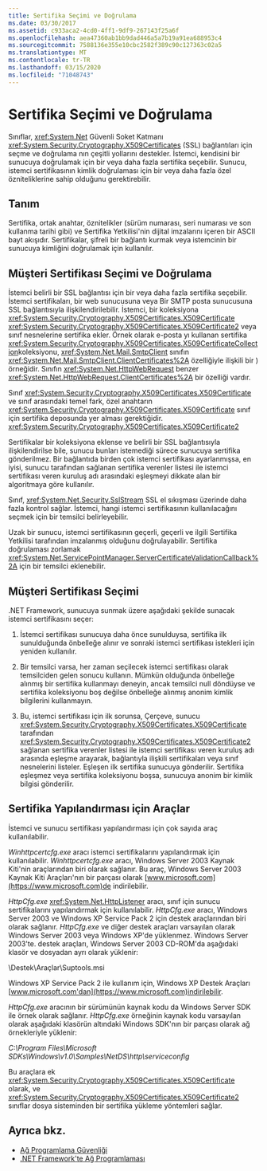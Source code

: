 ```yaml
---
title: Sertifika Seçimi ve Doğrulama
ms.date: 03/30/2017
ms.assetid: c933aca2-4cd0-4ff1-9df9-267143f25a6f
ms.openlocfilehash: aea47360ab1bb9dad446a5a7b19a91ea688953c4
ms.sourcegitcommit: 7588136e355e10cbc2582f389c90c127363c02a5
ms.translationtype: MT
ms.contentlocale: tr-TR
ms.lasthandoff: 03/15/2020
ms.locfileid: "71048743"
---
```

# <a name="certificate-selection-and-validation"></a>Sertifika Seçimi ve Doğrulama
Sınıflar, <xref:System.Net> Güvenli Soket Katmanı <xref:System.Security.Cryptography.X509Certificates> (SSL) bağlantıları için seçme ve doğrulama nın çeşitli yollarını destekler. İstemci, kendisini bir sunucuya doğrulamak için bir veya daha fazla sertifika seçebilir. Sunucu, istemci sertifikasının kimlik doğrulaması için bir veya daha fazla özel özniteliklerine sahip olduğunu gerektirebilir.  
  
## <a name="definition"></a>Tanım  
 Sertifika, ortak anahtar, öznitelikler (sürüm numarası, seri numarası ve son kullanma tarihi gibi) ve Sertifika Yetkilisi'nin dijital imzalarını içeren bir ASCII bayt akışıdır. Sertifikalar, şifreli bir bağlantı kurmak veya istemcinin bir sunucuya kimliğini doğrulamak için kullanılır.  
  
## <a name="client-certificate-selection-and-validation"></a>Müşteri Sertifikası Seçimi ve Doğrulama  
 İstemci belirli bir SSL bağlantısı için bir veya daha fazla sertifika seçebilir. İstemci sertifikaları, bir web sunucusuna veya Bir SMTP posta sunucusuna SSL bağlantısıyla ilişkilendirilebilir. İstemci, bir koleksiyona <xref:System.Security.Cryptography.X509Certificates.X509Certificate> <xref:System.Security.Cryptography.X509Certificates.X509Certificate2> veya sınıf nesnelerine sertifika ekler. Örnek olarak e-posta yı kullanan sertifika <xref:System.Security.Cryptography.X509Certificates.X509CertificateCollection>koleksiyonu, <xref:System.Net.Mail.SmtpClient> sınıfın <xref:System.Net.Mail.SmtpClient.ClientCertificates%2A> özelliğiyle ilişkili bir ) örneğidir. Sınıfın <xref:System.Net.HttpWebRequest> benzer <xref:System.Net.HttpWebRequest.ClientCertificates%2A> bir özelliği vardır.  
  
 Sınıf <xref:System.Security.Cryptography.X509Certificates.X509Certificate> ve sınıf arasındaki temel fark, özel anahtarın <xref:System.Security.Cryptography.X509Certificates.X509Certificate> sınıf için sertifika deposunda yer alması gerektiğidir. <xref:System.Security.Cryptography.X509Certificates.X509Certificate2>  
  
 Sertifikalar bir koleksiyona eklense ve belirli bir SSL bağlantısıyla ilişkilendirilse bile, sunucu bunları istemediği sürece sunucuya sertifika gönderilmez. Bir bağlantıda birden çok istemci sertifikası ayarlanmışsa, en iyisi, sunucu tarafından sağlanan sertifika verenler listesi ile istemci sertifikası veren kuruluş adı arasındaki eşleşmeyi dikkate alan bir algoritmaya göre kullanılır.  
  
 Sınıf, <xref:System.Net.Security.SslStream> SSL el sıkışması üzerinde daha fazla kontrol sağlar. İstemci, hangi istemci sertifikasının kullanılacağını seçmek için bir temsilci belirleyebilir.  
  
 Uzak bir sunucu, istemci sertifikasının geçerli, geçerli ve ilgili Sertifika Yetkilisi tarafından imzalanmış olduğunu doğrulayabilir. Sertifika doğrulaması zorlamak <xref:System.Net.ServicePointManager.ServerCertificateValidationCallback%2A> için bir temsilci eklenebilir.  
  
## <a name="client-certificate-selection"></a>Müşteri Sertifikası Seçimi  
 .NET Framework, sunucuya sunmak üzere aşağıdaki şekilde sunacak istemci sertifikasını seçer:  
  
1. İstemci sertifikası sunucuya daha önce sunulduysa, sertifika ilk sunulduğunda önbelleğe alınır ve sonraki istemci sertifikası istekleri için yeniden kullanılır.  
  
2. Bir temsilci varsa, her zaman seçilecek istemci sertifikası olarak temsilciden gelen sonucu kullanın. Mümkün olduğunda önbelleğe alınmış bir sertifika kullanmayı deneyin, ancak temsilci null döndüyse ve sertifika koleksiyonu boş değilse önbelleğe alınmış anonim kimlik bilgilerini kullanmayın.  
  
3. Bu, istemci sertifikası için ilk sorunsa, Çerçeve, sunucu <xref:System.Security.Cryptography.X509Certificates.X509Certificate> tarafından <xref:System.Security.Cryptography.X509Certificates.X509Certificate2> sağlanan sertifika verenler listesi ile istemci sertifikası veren kuruluş adı arasında eşleşme arayarak, bağlantıyla ilişkili sertifikaları veya sınıf nesnelerini listeler. Eşleşen ilk sertifika sunucuya gönderilir. Sertifika eşleşmez veya sertifika koleksiyonu boşsa, sunucuya anonim bir kimlik bilgisi gönderilir.  
  
## <a name="tools-for-certificate-configuration"></a>Sertifika Yapılandırması için Araçlar  
 İstemci ve sunucu sertifikası yapılandırması için çok sayıda araç kullanılabilir.  
  
 *Winhttpcertcfg.exe* aracı istemci sertifikalarını yapılandırmak için kullanılabilir. *Winhttpcertcfg.exe* aracı, Windows Server 2003 Kaynak Kiti'nin araçlarından biri olarak sağlanır. Bu araç, Windows Server 2003 Kaynak Kiti Araçları'nın bir parçası olarak [www.microsoft.com](https://www.microsoft.com)de indirilebilir.  
  
*HttpCfg.exe* <xref:System.Net.HttpListener> aracı, sınıf için sunucu sertifikalarını yapılandırmak için kullanılabilir. *HttpCfg.exe* aracı, Windows Server 2003 ve Windows XP Service Pack 2 için destek araçlarından biri olarak sağlanır. *HttpCfg.exe* ve diğer destek araçları varsayılan olarak Windows Server 2003 veya Windows XP'de yüklenmez. Windows Server 2003'te. destek araçları, Windows Server 2003 CD-ROM'da aşağıdaki klasör ve dosyadan ayrı olarak yüklenir:  
  
 \Destek\Araçlar\Suptools.msi  
  
 Windows XP Service Pack 2 ile kullanım için, Windows XP Destek Araçları [www.microsoft.com'dan](https://www.microsoft.com)indirilebilir.  
  
 *HttpCfg.exe* aracının bir sürümünün kaynak kodu da Windows Server SDK ile örnek olarak sağlanır. *HttpCfg.exe* örneğinin kaynak kodu varsayılan olarak aşağıdaki klasörün altındaki Windows SDK'nın bir parçası olarak ağ örnekleriyle yüklenir:  
  
 *C:\Program Files\Microsoft SDKs\Windows\v1.0\Samples\NetDS\http\serviceconfig*  
  
 Bu araçlara ek <xref:System.Security.Cryptography.X509Certificates.X509Certificate> olarak, ve <xref:System.Security.Cryptography.X509Certificates.X509Certificate2> sınıflar dosya sisteminden bir sertifika yükleme yöntemleri sağlar.  
  
## <a name="see-also"></a>Ayrıca bkz.

- [Ağ Programlama Güvenliği](security-in-network-programming.md)
- [.NET Framework'te Ağ Programlaması](index.md)

